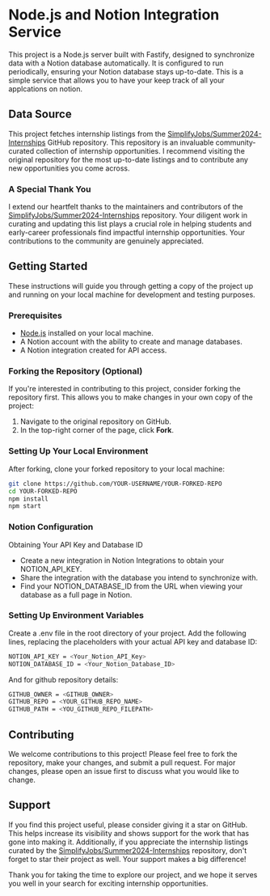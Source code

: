 # Node.js and Notion Integration Service

This project is a Node.js server built with Fastify, designed to synchronize data with a Notion database automatically. It is configured to run periodically, ensuring your Notion database stays up-to-date. This is a simple service that allows you to have your keep track of all your applcations on notion.

## Data Source

This project fetches internship listings from the [SimplifyJobs/Summer2024-Internships](https://github.com/SimplifyJobs/Summer2024-Internships) GitHub repository. This repository is an invaluable community-curated collection of internship opportunities. I recommend visiting the original repository for the most up-to-date listings and to contribute any new opportunities you come across.

### A Special Thank You

I extend our heartfelt thanks to the maintainers and contributors of the [SimplifyJobs/Summer2024-Internships](https://github.com/SimplifyJobs/Summer2024-Internships) repository. Your diligent work in curating and updating this list plays a crucial role in helping students and early-career professionals find impactful internship opportunities. Your contributions to the community are genuinely appreciated.

## Getting Started

These instructions will guide you through getting a copy of the project up and running on your local machine for development and testing purposes.

### Prerequisites

- [Node.js](https://nodejs.org/en/download/) installed on your local machine.
- A Notion account with the ability to create and manage databases.
- A Notion integration created for API access.

### Forking the Repository (Optional)

If you're interested in contributing to this project, consider forking the repository first. This allows you to make changes in your own copy of the project:

1. Navigate to the original repository on GitHub.
2. In the top-right corner of the page, click **Fork**.

### Setting Up Your Local Environment

After forking, clone your forked repository to your local machine:

```bash
git clone https://github.com/YOUR-USERNAME/YOUR-FORKED-REPO
cd YOUR-FORKED-REPO
npm install
npm start
```

### Notion Configuration

Obtaining Your API Key and Database ID

- Create a new integration in Notion Integrations to obtain your NOTION_API_KEY.
- Share the integration with the database you intend to synchronize with.
- Find your NOTION_DATABASE_ID from the URL when viewing your database as a full page in Notion.

### Setting Up Environment Variables

Create a .env file in the root directory of your project.
Add the following lines, replacing the placeholders with your actual API key and database ID:

```bash
NOTION_API_KEY = <Your_Notion_API_Key>
NOTION_DATABASE_ID = <Your_Notion_Database_ID>
```

And for github repository details:

```bash
GITHUB_OWNER = <GITHUB_OWNER>
GITHUB_REPO = <YOUR_GITHUB_REPO_NAME>
GITHUB_PATH = <YOU_GITHUB_REPO_FILEPATH>
```

## Contributing

We welcome contributions to this project! Please feel free to fork the repository, make your changes, and submit a pull request.
For major changes, please open an issue first to discuss what you would like to change.

## Support

If you find this project useful, please consider giving it a star on GitHub. This helps increase its visibility and shows support for the work that has gone into making it. Additionally, if you appreciate the internship listings curated by the [SimplifyJobs/Summer2024-Internships](https://github.com/SimplifyJobs/Summer2024-Internships) repository, don't forget to star their project as well. Your support makes a big difference!

Thank you for taking the time to explore our project, and we hope it serves you well in your search for exciting internship opportunities.
